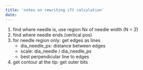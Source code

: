 ```yaml
---
title: 'notes on rewriting ift calculation'
date: 
---
```


1. find where needle is, use region Nx of needle width (N = 2)
2. find where needle ends (vertical pos)
3. for needle region only: get edges as lines
    - dia_needle_px: distance between edges
    - scale: dia_needle / dia_needle_px
    - best perpendicular line to edges
4. get contour at the tip: get outer bits
